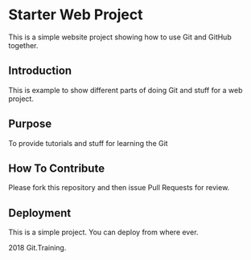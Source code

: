 # Starter Web Project

This is a simple website project 
showing how to use Git and GitHub together.

## Introduction

This is example to show different parts of
doing Git and stuff for a
web project.

## Purpose

To provide tutorials and stuff for
learning the Git

## How To Contribute

Please fork this repository and then issue Pull Requests for
review.

## Deployment

This is a simple project.
You can deploy from where ever.

2018 Git.Training.

